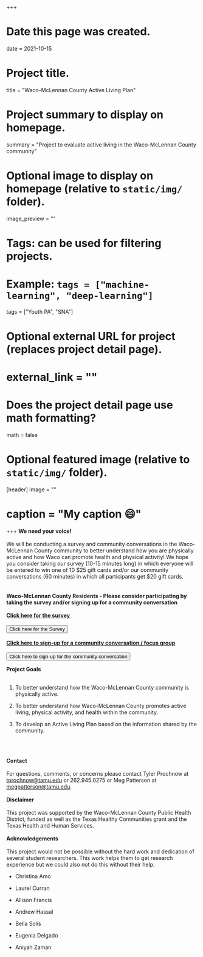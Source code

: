 +++
# Date this page was created.
date = 2021-10-15

# Project title.
title = "Waco-McLennan County Active Living Plan"

# Project summary to display on homepage.
summary = "Project to evaluate active living in the Waco-McLennan County community"

# Optional image to display on homepage (relative to `static/img/` folder).
 image_preview = ""

# Tags: can be used for filtering projects.
# Example: `tags = ["machine-learning", "deep-learning"]`
 tags = ["Youth PA", "SNA"]

# Optional external URL for project (replaces project detail page).
# external_link = ""

# Does the project detail page use math formatting?
math = false

# Optional featured image (relative to `static/img/` folder).
[header]
 image = ""
# caption = "My caption :smile:"

+++
**We need your voice!** <br /><br />
	We will be conducting a survey and community conversations in the Waco-McLennan County community to better understand how you are physically active and how Waco can promote health and physical activity! We hope you consider taking our survey (10-15 minutes long) in which everyone will be entered to win one of 10 $25 gift cards and/or our community conversations (60 minutes) in which all participants get $20 gift cards.
<br /><br />	
**Waco-McLennan County Residents - Please consider participating by taking the survey and/or signing up for a community conversation**
<br /><br />
[**Click here for the survey**](https://bit.ly/activewaco1)
<br /><br />
<button onclick="window.location.href='https://bit.ly/activewaco1';">Click here for the Survey</button>
<br /><br />
[**Click here to sign-up for a community conversation / focus group**](https://tamucehd.qualtrics.com/jfe/form/SV_6x7wtjQzzk38vVs)
<br /><br />
<button onclick="window.location.href='https://tamucehd.qualtrics.com/jfe/form/SV_6x7wtjQzzk38vVs';">Click here to sign-up for the community conversation</button>

**Project Goals** <br /><br />

1. To better understand how the Waco-McLennan County community is physically active.

2. To better understand how Waco-McLennan County promotes active living, physical activity, and health within the community.

3. To develop an Active Living Plan based on the information shared by the community.

<br /><br />

**Contact** <br /><br />
For questions, comments, or concerns please contact Tyler Prochnow at tprochnow@tamu.edu or 262.945.0275 or Meg Patterson at megpatterson@tamu.edu.
<br /><br />
**Disclaimer** <br /><br />
This project was supported by the Waco-McLennan County Public Health District, funded  as well as the Texas Healthy Communities grant and the Texas Health and Human Services.
<br /><br />
**Acknowledgements** <br /><br />
This project would not be possible without the hard work and dedication of several student researchers. This work helps them to get research experience but we could also not do this without their help.

- Christina Amo

- Laurel Curran

- Allison Francis

- Andrew Hassal

- Bella Solis

- Eugenia Delgado

- Aniyah Zaman